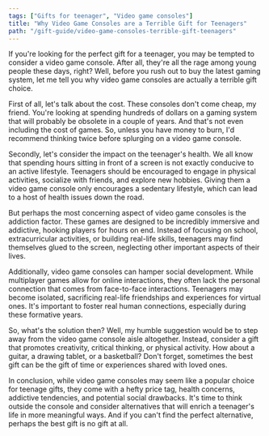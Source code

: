 ```yaml
---
tags: ["Gifts for teenager", "Video game consoles"]
title: "Why Video Game Consoles are a Terrible Gift for Teenagers"
path: "/gift-guide/video-game-consoles-terrible-gift-teenagers"
---
```


If you're looking for the perfect gift for a teenager, you may be tempted to consider a video game console. After all, they're all the rage among young people these days, right? Well, before you rush out to buy the latest gaming system, let me tell you why video game consoles are actually a terrible gift choice.

First of all, let's talk about the cost. These consoles don't come cheap, my friend. You're looking at spending hundreds of dollars on a gaming system that will probably be obsolete in a couple of years. And that's not even including the cost of games. So, unless you have money to burn, I'd recommend thinking twice before splurging on a video game console.

Secondly, let's consider the impact on the teenager's health. We all know that spending hours sitting in front of a screen is not exactly conducive to an active lifestyle. Teenagers should be encouraged to engage in physical activities, socialize with friends, and explore new hobbies. Giving them a video game console only encourages a sedentary lifestyle, which can lead to a host of health issues down the road.

But perhaps the most concerning aspect of video game consoles is the addiction factor. These games are designed to be incredibly immersive and addictive, hooking players for hours on end. Instead of focusing on school, extracurricular activities, or building real-life skills, teenagers may find themselves glued to the screen, neglecting other important aspects of their lives.

Additionally, video game consoles can hamper social development. While multiplayer games allow for online interactions, they often lack the personal connection that comes from face-to-face interactions. Teenagers may become isolated, sacrificing real-life friendships and experiences for virtual ones. It's important to foster real human connections, especially during these formative years.

So, what's the solution then? Well, my humble suggestion would be to step away from the video game console aisle altogether. Instead, consider a gift that promotes creativity, critical thinking, or physical activity. How about a guitar, a drawing tablet, or a basketball? Don't forget, sometimes the best gift can be the gift of time or experiences shared with loved ones.

In conclusion, while video game consoles may seem like a popular choice for teenage gifts, they come with a hefty price tag, health concerns, addictive tendencies, and potential social drawbacks. It's time to think outside the console and consider alternatives that will enrich a teenager's life in more meaningful ways. And if you can't find the perfect alternative, perhaps the best gift is no gift at all.